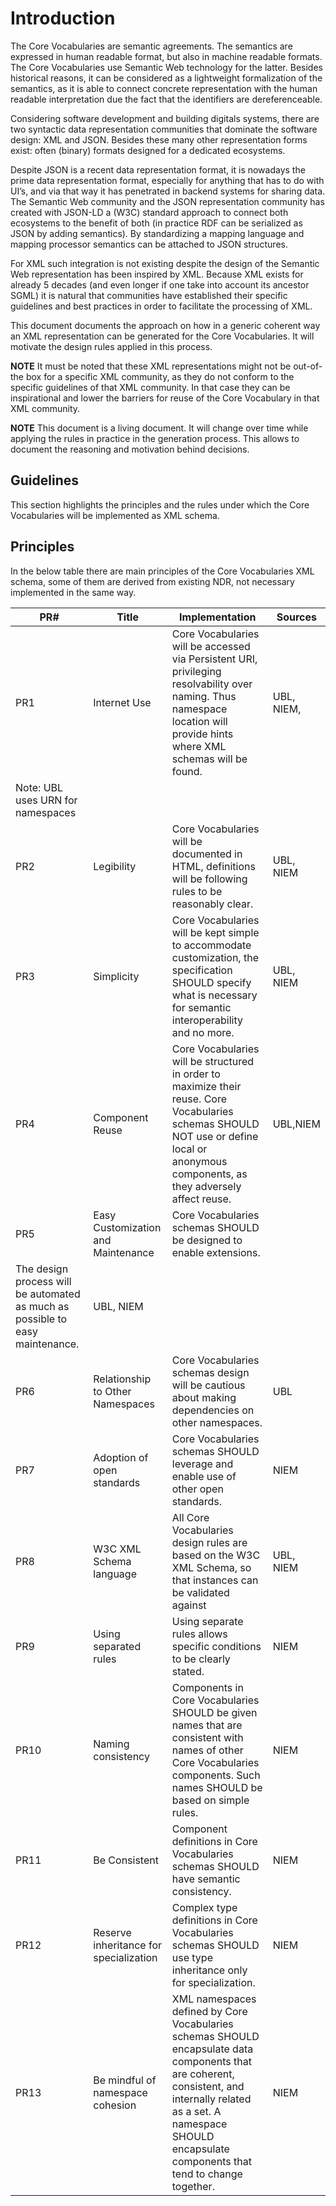 # Introduction

The Core Vocabularies are semantic agreements. The semantics are expressed in human readable format, but also in machine readable formats. The Core Vocabularies use Semantic Web technology for the latter.  Besides historical reasons, it can be considered as a lightweight formalization of the semantics, as it is able to connect concrete representation with the human readable interpretation due the fact that the identifiers are dereferenceable. 

Considering software development and building digitals systems, there are two syntactic data representation communities that dominate the software design: XML and JSON.  Besides these many other representation forms exist: often (binary) formats designed for a dedicated ecosystems. 

Despite JSON is a recent data representation format, it is nowadays the prime data representation format, especially for anything that has to do with UI’s, and via that way it has penetrated in backend systems for sharing data.  The Semantic Web community and the JSON representation community has created with JSON-LD a (W3C) standard approach to connect both ecosystems to the benefit of both (in practice RDF can be serialized as JSON by adding semantics). By standardizing a mapping language and mapping processor semantics can be attached to JSON structures. 

For XML such integration is not existing despite the design of the Semantic Web  representation has been inspired by XML. Because XML exists for already 5 decades (and even longer if one take into account its ancestor SGML) it is natural that communities have established their specific guidelines and best practices in order to facilitate the processing of XML.  

This document documents the approach on how in a generic coherent way an XML representation can be generated for the Core Vocabularies. It will motivate the design rules applied in this process.  

**NOTE** It must be noted that these XML representations might not be out-of-the box for a specific XML community, as they do not conform to the specific guidelines of that XML community. In that case they can be inspirational and lower the barriers for reuse of the Core Vocabulary in that XML community.

**NOTE** This document is a living document. It will change over time while applying the rules in practice in the generation process. This allows to document the reasoning and motivation behind decisions.

## Guidelines
This section highlights the principles and the rules under which the Core Vocabularies will be implemented as XML schema.

## Principles
In the below table there are main principles of the Core Vocabularies XML schema, some of them are derived from existing NDR, not necessary implemented in the same way.

| PR# | Title | Implementation | Sources |
| --- | ----- | -------------- | ------- |
| PR1 | Internet Use | Core Vocabularies will be accessed via Persistent URI, privileging resolvability over naming. Thus namespace location will provide hints where XML schemas will be found. | UBL, NIEM, |
| Note: UBL uses URN for namespaces |
| PR2 | Legibility | Core Vocabularies will be documented in HTML, definitions will be following rules to be reasonably clear. | UBL, NIEM |
| PR3 | Simplicity | Core Vocabularies will be kept simple to accommodate customization, the specification SHOULD specify what is necessary for semantic interoperability and no more. | UBL, NIEM |
| PR4 | Component Reuse | Core Vocabularies will be structured in order to maximize their reuse. Core Vocabularies schemas SHOULD NOT use or define local or anonymous components, as they adversely affect reuse. | UBL,NIEM |
| PR5 | Easy Customization and Maintenance | Core Vocabularies schemas SHOULD be designed to enable extensions. |
| The design process will be automated as much as possible to easy maintenance. | UBL, NIEM |
| PR6 | Relationship to Other Namespaces  | Core Vocabularies schemas design will be cautious about making dependencies on other namespaces. | UBL |
| PR7 | Adoption of open standards | Core Vocabularies schemas SHOULD leverage and enable use of other open standards. | NIEM |
| PR8 | W3C XML Schema language | All Core Vocabularies design rules are based on the W3C XML Schema, so that instances can be validated against | UBL, NIEM |
| PR9 | Using separated rules | Using separate rules allows specific conditions to be clearly stated. | NIEM |
| PR10 | Naming consistency | Components in Core Vocabularies SHOULD be given names that are consistent with names of other Core Vocabularies components. Such names SHOULD be based on simple rules. | NIEM |
| PR11 | Be Consistent | Component definitions in Core Vocabularies schemas SHOULD have semantic consistency. | NIEM |
| PR12 | Reserve inheritance for specialization | Complex type definitions in Core Vocabularies schemas SHOULD use type inheritance only for specialization. | NIEM |
| PR13 | Be mindful of namespace cohesion | XML namespaces defined by Core Vocabularies schemas SHOULD encapsulate data components that are coherent, consistent, and internally related as a set. A namespace SHOULD encapsulate components that tend to change together. | NIEM |
